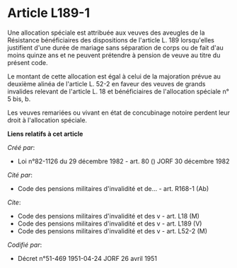 # Article L189-1

Une allocation spéciale est attribuée aux veuves des aveugles de la Résistance bénéficiaires des dispositions de l'article L.
189 lorsqu'elles justifient d'une durée de mariage sans séparation de corps ou de fait d'au moins quinze ans et ne peuvent
prétendre à pension de veuve au titre du présent code.

Le montant de cette allocation est égal à celui de la majoration prévue au deuxième alinéa de l'article L. 52-2 en faveur des
veuves de grands invalides relevant de l'article L. 18 et bénéficiaires de l'allocation spéciale n° 5 bis, b.

Les veuves remariées ou vivant en état de concubinage notoire perdent leur droit à l'allocation spéciale.

**Liens relatifs à cet article**

_Créé par_:

  - Loi n°82-1126 du 29 décembre 1982 - art. 80 () JORF 30 décembre 1982

_Cité par_:

  - Code des pensions militaires d'invalidité et de... - art. R168-1 (Ab)

_Cite_:

  - Code des pensions militaires d'invalidité et des v - art. L18 (M)
  - Code des pensions militaires d'invalidité et des v - art. L189 (V)
  - Code des pensions militaires d'invalidité et des v - art. L52-2 (M)

_Codifié par_:

  - Décret n°51-469 1951-04-24 JORF 26 avril 1951
